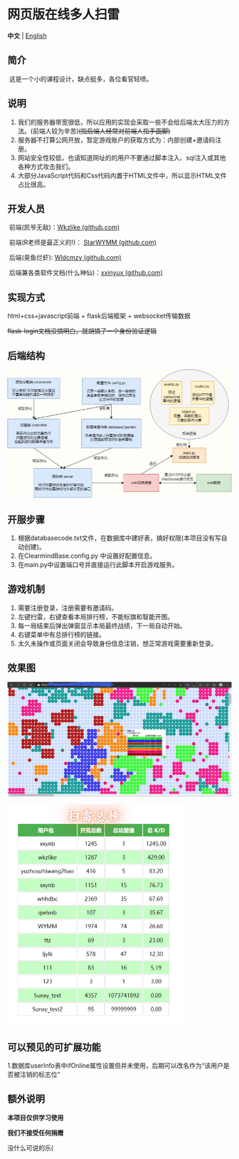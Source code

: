 # 网页版在线多人扫雷

**中文** | [English](./README_en.md)

## 简介

​	这是一个小的课程设计，缺点挺多，各位看官轻喷。

## 说明

1. 我们的服务器带宽很低，所以应用的实现会采取一些不会给后端太大压力的方法。(前端人较为辛苦)~~(指后端人经常对前端人指手画脚)~~
2. 服务器不打算公网开放，暂定游戏账户的获取方式为：内部创建+邀请码注册。
3. 网站安全性较低，也请知道网址的的用户不要通过脚本注入、sql注入或其他各种方式攻击我们。
4. 大部分JavaScript代码和Css代码内置于HTML文件中，所以显示HTML文件占比很高。

## 开发人员

​	前端(凯爷无敌)：[Wkzlike (github.com)](https://github.com/Wkzlike)

​	前端(R老师是最正义的!)： [StarWYMM (github.com)](https://github.com/StarWYMM)

​	后端(臭鱼烂虾): [Wldcmzy (github.com)](https://github.com/Wldcmzy)

​	后端兼各类软件文档(什么神仙)：[xxinyux (github.com)](https://github.com/xxinyux)

## 实现方式

html+css+javascript前端 + flask后端框架 + websocket传输数据

~~flask-login文档没搞明白，就胡搞了一个身份验证逻辑~~

## 后端结构

![后端结构图](README/后端结构图.png)

## 开服步骤

1. 根据databasecode.txt文件，在数据库中建好表，搞好权限(本项目没有写自动创建)。
2. 在ClearmindBase.config.py 中设置好配置信息。
3. 在main.py中设置端口号并直接运行此脚本开启游戏服务。

## 游戏机制

1. 需要注册登录，注册需要有邀请码。
2. 左键扫雷，右键查看本局排行榜，不能标旗和智能开图。
3. 每一局结束后弹出弹窗显示本局最终战绩，下一局自动开始。
4. 右键菜单中有总排行榜的链接。
5. 太久未操作或页面关闭会导致身份信息注销，想正常游戏需要重新登录。

## 效果图

![效果图](README/效果图.png)

<img src="README/总榜效果图.png" alt="总榜效果图" style="zoom:67%;" />

## 可以预见的可扩展功能

​	1.数据库userInfo表中ifOnline属性设置但并未使用，后期可以改名作为“该用户是否被注销的标志位”

## 额外说明

**本项目仅供学习使用**

**我们不接受任何捐赠**

没什么可说的乐(


